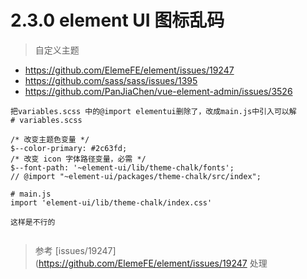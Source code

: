 # 2.3.0 element UI 图标乱码

>自定义主题

-  https://github.com/ElemeFE/element/issues/19247
-  https://github.com/sass/sass/issues/1395
-  https://github.com/PanJiaChen/vue-element-admin/issues/3526


```
把variables.scss 中的@import elementui删除了，改成main.js中引入可以解
# variables.scss 

/* 改变主题色变量 */
$--color-primary: #2c63fd;
/* 改变 icon 字体路径变量，必需 */
$--font-path: '~element-ui/lib/theme-chalk/fonts';
// @import "~element-ui/packages/theme-chalk/src/index";

# main.js
import 'element-ui/lib/theme-chalk/index.css'

这样是不行的


```


>参考 [issues/19247](https://github.com/ElemeFE/element/issues/19247 处理
